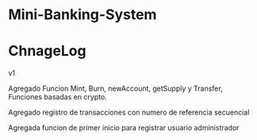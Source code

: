 # Mini-Banking-System

# ChnageLog

v1

Agregado Funcion Mint, Burn, newAccount, getSupply y Transfer, Funciones basadas en crypto.

Agregado registro de transacciones con numero de referencia secuencial

Agregada funcion de primer inicio para registrar usuario administrador
